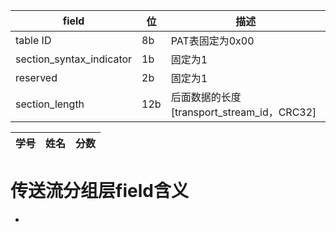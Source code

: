 |field|位|描述
-|-|-
table ID|8b|PAT表固定为0x00
section_syntax_indicator|1b|固定为1
reserved|2b|固定为1
section_length|12b|后面数据的长度[transport_stream_id，CRC32]

学号|姓名|分数
-|-|-

# 传送流分组层field含义
-
